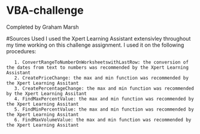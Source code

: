 # VBA-challenge
Completed by Graham Marsh

#Sources Used
I used the Xpert Learning Assistant extensivley throughout my time working on this challenge assignment. I used it on the following procedures:
        
       1. ConvertRangeToNumberOnWorksheetswithLastRow: the conversion of the dates from text to numbers was recommended by the Xpert Learning Assistant
       2. CreatePriceChange: the max and min function was recommended by the Xpert Learning Assitant
       3. CreatePercentageChange: the max and min function was recommended by the Xpert Learning Assitant
       4. FindMaxPercentValue: the max and min function was recommended by the Xpert Learning Assitant
       5. FindMinPercentValue: the max and min function was recommended by the Xpert Learning Assitant
       6. FindMaxVolumeValue: the max and min function was recommended by the Xpert Learning Assitant



